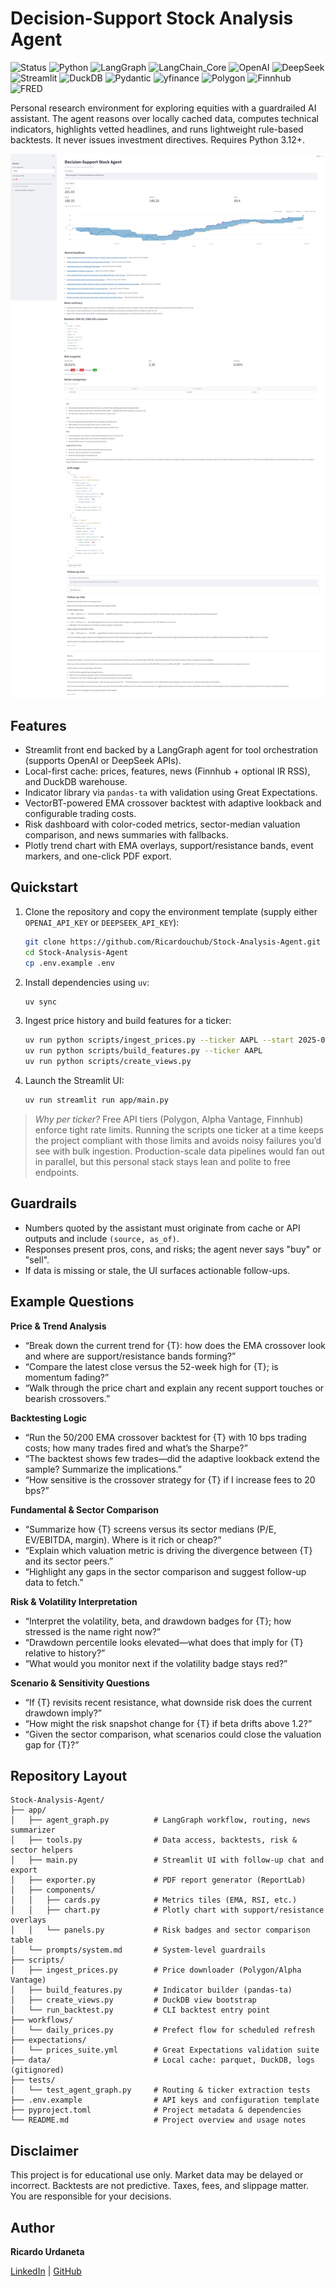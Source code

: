 # Decision-Support Stock Analysis Agent

![Status](https://img.shields.io/badge/Status-Completed-2ECC71?logo=checkmarx&logoColor=white)
![Python](https://img.shields.io/badge/Python-3.12%2B-3776AB?logo=python&logoColor=white)
![LangGraph](https://img.shields.io/badge/LangGraph-Orchestration-7E57C2?logo=chainlink&logoColor=white)
![LangChain_Core](https://img.shields.io/badge/LangChain-Core-2C3E50?logo=langchain&logoColor=white)
![OpenAI](https://img.shields.io/badge/OpenAI-LLM-111111?logo=openai&logoColor=white)
![DeepSeek](https://img.shields.io/badge/DeepSeek-LLM-8A2BE2?logo=deepnote&logoColor=white)
![Streamlit](https://img.shields.io/badge/Streamlit-UI-FF4B4B?logo=streamlit&logoColor=white)
![DuckDB](https://img.shields.io/badge/DuckDB-OLAP-FFF000?logo=duckdb&logoColor=000)
![Pydantic](https://img.shields.io/badge/Pydantic-Validation-336791?logo=pydantic&logoColor=white)
![yfinance](https://img.shields.io/badge/yfinance-Prices-2E7D32)
![Polygon](https://img.shields.io/badge/Polygon-API-8E44AD)
![Finnhub](https://img.shields.io/badge/Finnhub-API-0B8043)
![FRED](https://img.shields.io/badge/FRED-API-2C3E50)



Personal research environment for exploring equities with a guardrailed AI assistant. The agent reasons over locally cached data, computes technical indicators, highlights vetted headlines, and runs lightweight rule-based backtests. It never issues investment directives. Requires Python 3.12+.


  <img width="1000" src="img/nvidia_example.png" alt="Main"/>

  
## Features
- Streamlit front end backed by a LangGraph agent for tool orchestration (supports OpenAI or DeepSeek APIs).
- Local-first cache: prices, features, news (Finnhub + optional IR RSS), and DuckDB warehouse.
- Indicator library via `pandas-ta` with validation using Great Expectations.
- VectorBT-powered EMA crossover backtest with adaptive lookback and configurable trading costs.
- Risk dashboard with color-coded metrics, sector-median valuation comparison, and news summaries with fallbacks.
- Plotly trend chart with EMA overlays, support/resistance bands, event markers, and one-click PDF export.

## Quickstart
1. Clone the repository and copy the environment template (supply either `OPENAI_API_KEY` or `DEEPSEEK_API_KEY`):
   ```bash
   git clone https://github.com/Ricardouchub/Stock-Analysis-Agent.git
   cd Stock-Analysis-Agent
   cp .env.example .env
   ```
2. Install dependencies using `uv`:
   ```bash
   uv sync
   ```
3. Ingest price history and build features for a ticker:
   ```bash
   uv run python scripts/ingest_prices.py --ticker AAPL --start 2025-01-01 --end 2025-10-28
   uv run python scripts/build_features.py --ticker AAPL
   uv run python scripts/create_views.py
   ```
4. Launch the Streamlit UI:
   ```bash
   uv run streamlit run app/main.py
   ```
>   *Why per ticker?* Free API tiers (Polygon, Alpha Vantage, Finnhub) enforce tight rate limits. Running the scripts one ticker at a time keeps the project compliant with those limits and avoids noisy failures you’d see with bulk ingestion. Production-scale data pipelines would fan out in parallel, but this personal stack stays lean and polite to free endpoints.

## Guardrails
- Numbers quoted by the assistant must originate from cache or API outputs and include `(source, as_of)`.
- Responses present pros, cons, and risks; the agent never says "buy" or "sell".
- If data is missing or stale, the UI surfaces actionable follow-ups.

## Example Questions

**Price & Trend Analysis**
- “Break down the current trend for {T}: how does the EMA crossover look and where are support/resistance bands forming?”
- “Compare the latest close versus the 52-week high for {T}; is momentum fading?”
- “Walk through the price chart and explain any recent support touches or bearish crossovers.”

**Backtesting Logic**
- “Run the 50/200 EMA crossover backtest for {T} with 10 bps trading costs; how many trades fired and what’s the Sharpe?”
- “The backtest shows few trades—did the adaptive lookback extend the sample? Summarize the implications.”
- “How sensitive is the crossover strategy for {T} if I increase fees to 20 bps?”

**Fundamental & Sector Comparison**
- “Summarize how {T} screens versus its sector medians (P/E, EV/EBITDA, margin). Where is it rich or cheap?”
- “Explain which valuation metric is driving the divergence between {T} and its sector peers.”
- “Highlight any gaps in the sector comparison and suggest follow-up data to fetch.”

**Risk & Volatility Interpretation**
- “Interpret the volatility, beta, and drawdown badges for {T}; how stressed is the name right now?”
- “Drawdown percentile looks elevated—what does that imply for {T} relative to history?”
- “What would you monitor next if the volatility badge stays red?”

**Scenario & Sensitivity Questions**
- “If {T} revisits recent resistance, what downside risk does the current drawdown imply?”
- “How might the risk snapshot change for {T} if beta drifts above 1.2?”
- “Given the sector comparison, what scenarios could close the valuation gap for {T}?”


## Repository Layout
```
Stock-Analysis-Agent/
├── app/
│   ├── agent_graph.py          # LangGraph workflow, routing, news summarizer
│   ├── tools.py                # Data access, backtests, risk & sector helpers
│   ├── main.py                 # Streamlit UI with follow-up chat and export
│   ├── exporter.py             # PDF report generator (ReportLab)
│   ├── components/
│   │   ├── cards.py            # Metrics tiles (EMA, RSI, etc.)
│   │   ├── chart.py            # Plotly chart with support/resistance overlays
│   │   └── panels.py           # Risk badges and sector comparison table
│   └── prompts/system.md       # System-level guardrails
├── scripts/
│   ├── ingest_prices.py        # Price downloader (Polygon/Alpha Vantage)
│   ├── build_features.py       # Indicator builder (pandas-ta)
│   ├── create_views.py         # DuckDB view bootstrap
│   └── run_backtest.py         # CLI backtest entry point
├── workflows/
│   └── daily_prices.py         # Prefect flow for scheduled refresh
├── expectations/
│   └── prices_suite.yml        # Great Expectations validation suite
├── data/                       # Local cache: parquet, DuckDB, logs (gitignored)
├── tests/
│   └── test_agent_graph.py     # Routing & ticker extraction tests
├── .env.example                # API keys and configuration template
├── pyproject.toml              # Project metadata & dependencies
└── README.md                   # Project overview and usage notes
```

## Disclaimer
This project is for educational use only. Market data may be delayed or incorrect. Backtests are not predictive. Taxes, fees, and slippage matter. You are responsible for your decisions.

## Author
**Ricardo Urdaneta**

[LinkedIn](https://www.linkedin.com/in/ricardourdanetacastro/) | [GitHub](https://github.com/Ricardouchub)
